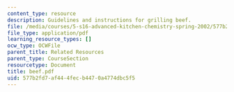```yaml
---
content_type: resource
description: Guidelines and instructions for grilling beef.
file: /media/courses/5-s16-advanced-kitchen-chemistry-spring-2002/577b2fd7af444fecb4470a4774dbc5f5_beef.pdf
file_type: application/pdf
learning_resource_types: []
ocw_type: OCWFile
parent_title: Related Resources
parent_type: CourseSection
resourcetype: Document
title: beef.pdf
uid: 577b2fd7-af44-4fec-b447-0a4774dbc5f5
---
```

